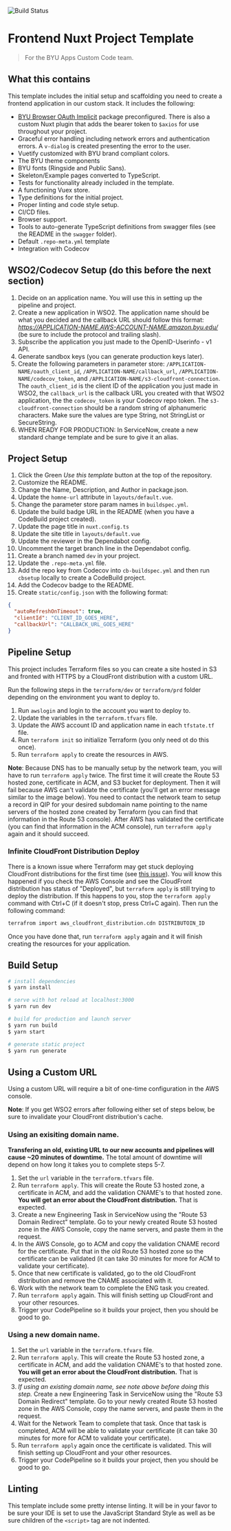 ![Build Status](https://codebuild.us-west-2.amazon.com/badges?uuid=...&branch=master)

# Frontend Nuxt Project Template

> For the BYU Apps Custom Code team.

## What this contains

This template includes the initial setup and scaffolding you need to create a frontend application in our custom stack. It includes the following:

- [BYU Browser OAuth Implicit](https://github.com/byuweb/byu-browser-oauth-implicit) package preconfigured. There is also a custom Nuxt plugin that adds the bearer token to `$axios` for use throughout your project.
- Graceful error handling including network errors and authentication errors. A `v-dialog` is created presenting the error to the user.
- Vuetify customized with BYU brand compliant colors.
- The BYU theme components
- BYU fonts (Ringside and Public Sans).
- Skeleton/Example pages converted to TypeScript.
- Tests for functionality already included in the template.
- A functioning Vuex store.
- Type definitions for the initial project.
- Proper linting and code style setup.
- CI/CD files.
- Browser support.
- Tools to auto-generate TypeScript definitions from swagger files (see the README in the `swagger` folder).
- Default `.repo-meta.yml` template
- Integration with Codecov

## WSO2/Codecov Setup (do this before the next section)

1) Decide on an application name. You will use this in setting up the pipeline and project.
2) Create a new application in WSO2. The application name should be what you decided and the callback URL should follow this format: *https://APPLICATION-NAME.AWS-ACCOUNT-NAME.amazon.byu.edu/* (be sure to include the protocol and trailing slash).
3) Subscribe the application you just made to the OpenID-Userinfo - v1 API.
4) Generate sandbox keys (you can generate production keys later).
5) Create the following parameters in parameter store: `/APPLICATION-NAME/oauth_client_id`, `/APPLICATION-NAME/callback_url`, `/APPLICATION-NAME/codecov_token`, and `/APPLICATION-NAME/s3-cloudfront-connection`. The `oauth_client_id` is the client ID of the application you just made in WSO2, the `callback_url` is the callback URL you created with that WSO2 application, the the `codecov_token` is your Codecov repo token. The `s3-cloudfront-connection` should be a random string of alphanumeric characters. Make sure the values are type String, not StringList or SecureString.
6) WHEN READY FOR PRODUCTION: In ServiceNow, create a new standard change template and be sure to give it an alias.

## Project Setup

1) Click the Green *Use this template* button at the top of the repository.
2) Customize the README.
3) Change the Name, Description, and Author in package.json.
4) Update the `homne-url` attribute in `layouts/default.vue`.
5) Change the parameter store param names in `buildspec.yml`.
6) Update the build badge URL in the README (when you have a CodeBuild project created).
7) Update the page title in `nuxt.config.ts`
8) Update the site title in `layouts/default.vue`
9) Update the reviewer in the Dependabot config.
10) Uncomment the target branch line in the Dependabot config.
11) Create a branch named `dev` in your project.
12) Update the `.repo-meta.yml` file.
13) Add the repo key from Codecov into `cb-buildspec.yml` and then run `cbsetup` locally to create a CodeBuild project.
14) Add the Codecov badge to the README.
15) Create `static/config.json` with the following format:

```json
{
  "autoRefreshOnTimeout": true,
  "clientId": "CLIENT_ID_GOES_HERE",
  "callbackUrl": "CALLBACK_URL_GOES_HERE"
}

```

## Pipeline Setup

This project includes Terraform files so you can create a site hosted in S3 and fronted with HTTPS by a CloudFront distribution with a custom URL. 

Run the following steps in the `terraform/dev` or `terraform/prd` folder depending on the environment you want to deploy to.

1) Run `awslogin` and login to the account you want to deploy to.
2) Update the variables in the `terraform.tfvars` file.
3) Update the AWS account ID and application name in each `tfstate.tf` file.
4) Run `terraform init` so initialize Terraform (you only need ot do this once).
5) Run `terraform apply` to create the resources in AWS.

**Note**: Because DNS has to be manually setup by the network team, you will have to run `terraform apply` twice. The first time it will create the Route 53 hosted zone, certificate in ACM, and S3 bucket for deployment. Then it will fail because AWS can't validate the certificate (you'll get an error message similar to the image below). You need to contact the network team to setup a record in QIP for your desired subdomain name pointing to the name servers of the hosted zone created by Terraform (you can find that information in the Route 53 console). After AWS has validated the certificate (you can find that information in the ACM console), run `terraform apply` again and it should succeed.

### Infinite CloudFront Distribution Deploy

There is a known issue where Terraform may get stuck deploying CloudFront distributions for the first time (see [this issue](https://github.com/terraform-providers/terraform-provider-aws/issues/10039)). You will know this happened if you check the AWS Console and see the CloudFront distribution has status of "Deployed", but `terraform apply` is still trying to deploy the distribution. If this happens to you, stop the `terraform apply` command with Ctrl+C (if it doesn't stop, press Ctrl+C again). Then run the following command:

```bash
terrafrom import aws_cloudfront_distribution.cdn DISTRIBUTOIN_ID
```

Once you have done that, run `terraform apply` again and it will finish creating the resources for your application.

## Build Setup

``` bash
# install dependencies
$ yarn install

# serve with hot reload at localhost:3000
$ yarn run dev

# build for production and launch server
$ yarn run build
$ yarn start

# generate static project
$ yarn run generate
```

## Using a Custom URL

Using a custom URL will require a bit of one-time configuration in the AWS console.

**Note**: If you get WSO2 errors after following either set of steps below, be sure to invalidate your CloudFront distribution's cache.

### Using an exisiting domain name.

**Transfering an old, existing URL to our new accounts and pipelines will cause ~20 minutes of downtime.** The total amount of downtime will depend on how long it takes you to complete steps 5-7.

1) Set the `url` variable in the `terraform.tfvars` file.
2) Run `terraform apply`. This will create the Route 53 hosted zone, a certificate in ACM, and add the validation CNAME's to that hosted zone. **You will get an error about the CloudFront distribution.** That is expected.
3) Create a new Engineering Task in ServiceNow using the "Route 53 Domain Redirect" template. Go to your newly created Route 53 hosted zone in the AWS Console, copy the name servers, and paste them in the request.
4) In the AWS Console, go to ACM and copy the validation CNAME record for the certificate. Put that in the old Route 53 hosted zone so the certificate can be validated (it can take 30 minutes for more for ACM to validate your certificate).
5) Once that new certificate is validated, go to the old CloudFront distribution and remove the CNAME associated with it.
6) Work with the network team to complete the ENG task you created.
7) Run `terraform apply` again. This will finish setting up CloudFront and your other resources.
8) Trigger your CodePipeline so it builds your project, then you should be good to go.

### Using a new domain name.

1) Set the `url` variable in the `terraform.tfvars` file.
2) Run `terraform apply`. This will create the Route 53 hosted zone, a certificate in ACM, and add the validation CNAME's to that hosted zone. **You will get an error about the CloudFront distribution.** That is expected.
3) *If using an existing domain name, see note above before doing this step.* Create a new Engineering Task in ServiceNow using the "Route 53 Domain Redirect" template. Go to your newly created Route 53 hosted zone in the AWS Console, copy the name servers, and paste them in the request.
4) Wait for the Network Team to complete that task. Once that task is completed, ACM will be able to validate your certificate (it can take 30 minutes for more for ACM to validate your certificate).
5) Run `terraform apply` again once the certificate is validated. This will finish setting up CloudFront and your other resources.
6) Trigger your CodePipeline so it builds your project, then you should be good to go.

## Linting

This template include some pretty intense linting. It will be in your favor to be sure your IDE is set to use the JavaScript Standard Style as well as be sure children of the `<script>` tag are not indented.
